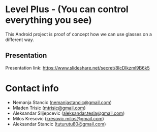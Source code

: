 # Level Plus - (You can control everything you see)

This Android project is proof of concept how we can use glasses on a different way. 

## Presentation
Presentation link:  https://www.slideshare.net/secret/8IcDIkzml9B6k5

# Contact info
* Nemanja Stancic (nemanjastancic@gmail.com)
* Mladen Trisic (mtrisic@gmail.com)
* Aleksandar Slijepcevic (aleksandar.tesla@gmail.com)
* Milos Kresovic (kresovic.milos@gmail.com)
* Aleksandar Stancic (tuturutu80@gmail.com)